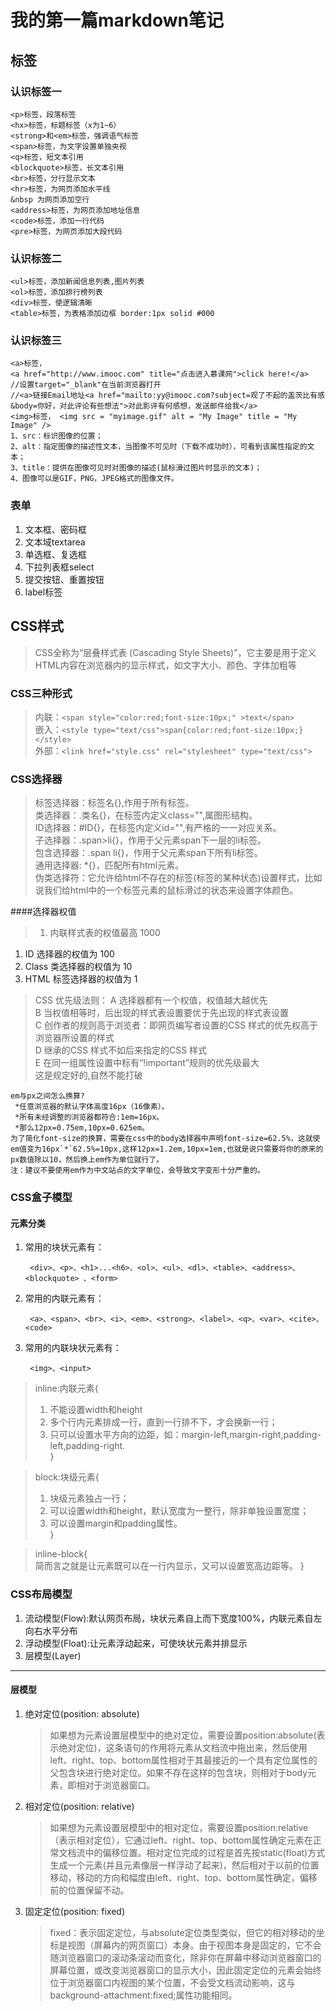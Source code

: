 # 我的第一篇markdown笔记
## 标签
### 认识标签一
    <p>标签，段落标签
    <hx>标签，标题标签（x为1~6）
    <strong>和<em>标签，强调语气标签
    <span>标签，为文字设置单独央视
    <q>标签，短文本引用
    <blockquote>标签，长文本引用
    <br>标签，分行显示文本
    <hr>标签，为网页添加水平线
    &nbsp 为网页添加空行
    <address>标签，为网页添加地址信息
    <code>标签，添加一行代码
    <pre>标签，为网页添加大段代码


### 认识标签二
    <ul>标签，添加新闻信息列表,图片列表
    <ol>标签，添加排行榜列表
    <div>标签，使逻辑清晰
    <table>标签，为表格添加边框 border:1px solid #000

### 认识标签三
    <a>标签，
    <a href="http://www.imooc.com" title="点击进入慕课网">click here!</a>
    //设置target="_blank"在当前浏览器打开
    //<a>链接Email地址<a href="mailto:yy@imooc.com?subject=观了不起的盖茨比有感&body=你好，对此评论有些想法">对此影评有何感想，发送邮件给我</a>
    <img>标签， <img src = "myimage.gif" alt = "My Image" title = "My Image" />
    1、src：标识图像的位置；
    2、alt：指定图像的描述性文本，当图像不可见时（下载不成功时），可看到该属性指定的文本；
    3、title：提供在图像可见时对图像的描述(鼠标滑过图片时显示的文本)；
    4、图像可以是GIF，PNG，JPEG格式的图像文件。
### 表单
1. 文本框、密码框
1. 文本域textarea
1. 单选框、复选框
1. 下拉列表框select
1. 提交按钮、重置按钮
1. label标签

## CSS样式

>CSS全称为“层叠样式表 (Cascading Style Sheets)”，它主要是用于定义HTML内容在浏览器内的显示样式，如文字大小、颜色、字体加粗等

### CSS三种形式
>内联：`<span style="color:red;font-size:10px;" >text</span>`  
嵌入：`<style type="text/css">span{color:red;font-size:10px;}</style>`  
外部：`<link href="style.css" rel="stylesheet" type="text/css">`

### CSS选择器
>标签选择器：标签名{},作用于所有标签。  
类选择器：.类名{}，在标签内定义class="",属图形结构。  
ID选择器：#ID{}，在标签内定义id="",有严格的一一对应关系。  
子选择器：.span>li{}，作用于父元素span下一层的li标签。  
包含选择器：.span li{}，作用于父元素span下所有li标签。  
通用选择器: *{}，匹配所有html元素。  
伪类选择符：它允许给html不存在的标签(标签的某种状态)设置样式，比如说我们给html中的一个标签元素的鼠标滑过的状态来设置字体颜色。

####选择器权值
>1. 内联样式表的权值最高 1000 
1. ID 选择器的权值为 100
3. Class 类选择器的权值为 10
4. HTML 标签选择器的权值为 1

>CSS 优先级法则：
A 选择器都有一个权值，权值越大越优先  
B 当权值相等时，后出现的样式表设置要优于先出现的样式表设置  
C 创作者的规则高于浏览者：即网页编写者设置的CSS 样式的优先权高于浏览器所设置的样式  
D 继承的CSS 样式不如后来指定的CSS 样式  
E 在同一组属性设置中标有“!important”规则的优先级最大  
这是规定好的,自然不能打破

    em与px之间怎么换算? 
     *任意浏览器的默认字体高度16px（16像素）。 
     *所有未经调整的浏览器都符合:1em=16px。  
     *那么12px=0.75em,10px=0.625em。 
    为了简化font-size的换算，需要在css中的body选择器中声明font-size=62.5%，这就使em值变为16px`*`62.5%=10px,这样12px=1.2em,10px=1em,也就是说只需要将你的原来的px数值除以10，然后换上em作为单位就行了。  
    注：建议不要使用em作为中文站点的文字单位，会导致文字变形十分严重的。

### CSS盒子模型
#### 元素分类
1. 常用的块状元素有：

    	<div>、<p>、<h1>...<h6>、<ol>、<ul>、<dl>、<table>、<address>、<blockquote> 、<form>

2. 常用的内联元素有：

    	<a>、<span>、<br>、<i>、<em>、<strong>、<label>、<q>、<var>、<cite>、<code>

3. 常用的内联块状元素有：

    	<img>、<input>

>inline:内联元素{  
>1. 不能设置width和height
>1. 多个行内元素排成一行，直到一行排不下，才会换新一行；  
>3. 只可以设置水平方向的边距，如：margin-left,margin-right,padding-left,padding-right.  
}
 
>block:块级元素{
>1. 块级元素独占一行；
>2. 可以设置width和height，默认宽度为一整行，除非单独设置宽度；  
>3. 可以设置margin和padding属性。    
}  

>inline-block{  
简而言之就是让元素既可以在一行内显示，又可以设置宽高边距等。
}

### CSS布局模型

1. 流动模型(Flow):默认网页布局，块状元素自上而下宽度100%，内联元素自左向右水平分布
2. 浮动模型(Float):让元素浮动起来，可使块状元素并排显示
3. 层模型(Layer)

----------
#### 层模型
1. 绝对定位(position: absolute)  
	>如果想为元素设置层模型中的绝对定位，需要设置position:absolute(表示绝对定位)，这条语句的作用将元素从文档流中拖出来，然后使用left、right、top、bottom属性相对于其最接近的一个具有定位属性的父包含块进行绝对定位。如果不存在这样的包含块，则相对于body元素，即相对于浏览器窗口。   	
2. 相对定位(position: relative) 
	>如果想为元素设置层模型中的相对定位，需要设置position:relative（表示相对定位），它通过left、right、top、bottom属性确定元素在正常文档流中的偏移位置。相对定位完成的过程是首先按static(float)方式生成一个元素(并且元素像层一样浮动了起来)，然后相对于以前的位置移动，移动的方向和幅度由left、right、top、bottom属性确定，偏移前的位置保留不动。   
3. 固定定位(position: fixed)   
	>fixed：表示固定定位，与absolute定位类型类似，但它的相对移动的坐标是视图（屏幕内的网页窗口）本身。由于视图本身是固定的，它不会随浏览器窗口的滚动条滚动而变化，除非你在屏幕中移动浏览器窗口的屏幕位置，或改变浏览器窗口的显示大小，因此固定定位的元素会始终位于浏览器窗口内视图的某个位置，不会受文档流动影响，这与background-attachment:fixed;属性功能相同。

   
 


